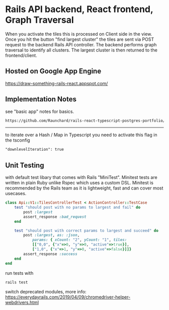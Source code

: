 # Rails API backend, React frontend, Graph Traversal
When you activate the tiles this is processed on Client side in the view. Once you hit the button "find largest cluster" the tiles are sent via POST request to the backend Rails API controller. The backend performs graph traversal to identify all clusters. The largest cluster is then returned to the frontend/client.

## Hosted on Google App Engine
https://draw-something-rails-react.appspot.com/

## Implementation Notes
see "basic app" notes for basics. 
```html
https://github.com/Raunchard/rails-react-typescript-postgres-portfolio/blob/master/basic-demo/README.md
```
---
to iterate over a Hash / Map in Typescript you need to activate this flag in the tsconfig
```html
"downlevelIteration": true
```

## Unit Testing
with default test libary that comes with Rails "MiniTest". Minitest tests are written in plain Ruby unlike Rspec which uses a custom DSL. Minitest is recommended by the Rails team as it is lightweight, fast and can cover most usecases.
```ruby
class Api::V1::TilesControllerTest < ActionController::TestCase
    test "should post with no params to largest and fail" do
        post :largest
        assert_response :bad_request
    end

    test "should post with correct params to largest and succeed" do
        post :largest, as: :json, 
            params: { xCount: "2", yCount: "1", tiles: 
            [["0,0", {"x"=>0, "y"=>0, "active"=>true}], 
            ["1,0", {"x"=>1, "y"=>0, "active"=>false}]]}
        assert_response :success
    end
end
```
run tests with
```bash
rails test
```
switch deprecated modules, more info: https://everydayrails.com/2019/04/09/chromedriver-helper-webdrivers.html
